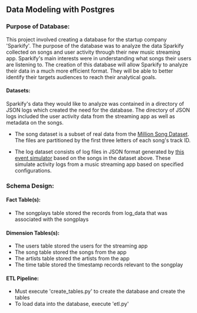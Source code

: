 ## Data Modeling with Postgres

### Purpose of Database:
This project involved creating a database for the startup company 'Sparkify'. The purpose of the database was to analyze the data Sparkify collected on songs and user activity through their new music streaming app. Sparkify's main interests were in understanding what songs their users are listening to. The creation of this database will allow Sparkify to analyze their data in a much more efficient format. They will be able to better identify their targets audiences to reach their analytical goals.

#### Datasets:
Sparkify's data they would like to analyze was contained in a directory of JSON logs which created the need for the database. The directory of JSON logs included the user activity data from the streaming app as well as metadata on the songs.

* The song dataset is a subset of real data from the [Million Song Dataset](https://labrosa.ee.columbia.edu/millionsong/). The files are partitioned by the first three letters of each song's track ID. 

* The log dataset consists of log files in JSON format generated by [this event simulator](https://github.com/Interana/eventsim) based on the songs in the dataset above. These simulate activity logs from a music streaming app based on specified configurations.

### Schema Design:

#### Fact Table(s):
* The songplays table stored the records from log_data that was associated with the songplays

#### Dimension Tables(s):
* The users table stored the users for the streaming app
* The song table stored the songs from the app
* The artists table stored the artists from the app
* The time table stored the timestamp records relevant to the songplay

#### ETL Pipeline:
* Must execute 'create_tables.py' to create the database and create the tables
* To load data into the database, execute 'etl.py'
